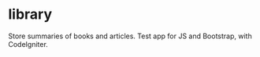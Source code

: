 library
=======

Store summaries of books and articles. Test app for JS and Bootstrap, with CodeIgniter.
